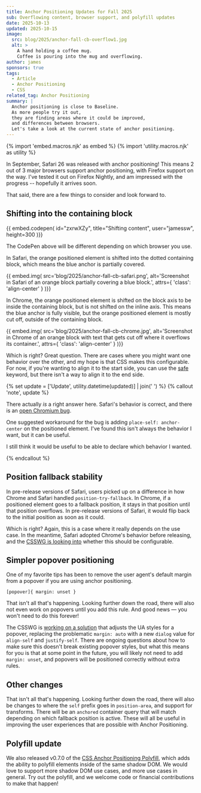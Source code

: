 ```yaml
---
title: Anchor Positioning Updates for Fall 2025
sub: Overflowing content, browser support, and polyfill updates
date: 2025-10-13
updated: 2025-10-15
image:
  src: blog/2025/anchor-fall-cb-overflow1.jpg
  alt: >
    A hand holding a coffee mug.
    Coffee is pouring into the mug and overflowing.
author: james
sponsors: true
tags:
  - Article
  - Anchor Positioning
  - CSS
related_tag: Anchor Positioning
summary: |
  Anchor positioning is close to Baseline.
  As more people try it out,
  they are finding areas where it could be improved,
  and differences between browsers.
  Let's take a look at the current state of anchor positioning.
---
```


{% import 'embed.macros.njk' as embed %}
{% import 'utility.macros.njk' as utility %}

In September, Safari 26 was released with anchor positioning! This means 2 out
of 3 major browsers support anchor positioning, with Firefox support on the way.
I've tested it out on Firefox Nightly, and am impressed with the progress --
hopefully it arrives soon.

That said, there are a few things to consider and look forward to.

## Shifting into the containing block

{{ embed.codepen(
  id="zxrwXZy",
  title="Shifting content",
  user="jamessw",
  height=300
)}}

The CodePen above will be different depending on which browser you use.

In Safari, the orange positioned element is shifted into the dotted containing
block, which means the blue anchor is partially covered.

{{ embed.img(
  src='blog/2025/anchor-fall-cb-safari.png',
  alt='Screenshot in Safari of an orange block partially covering a blue block.',
  attrs={
    'class': 'align-center'
  }
)}}

In Chrome, the orange positioned element is shifted on the block axis to be
inside the containing block, but is not shifted on the inline axis. This means
the blue anchor is fully visible, but the orange positioned element is mostly
cut off, outside of the containing block.

{{ embed.img(
  src='blog/2025/anchor-fall-cb-chrome.jpg',
  alt='Screenshot in Chrome of an orange block with text that gets cut off where it overflows its container.',
  attrs={
    'class': 'align-center'
  }
)}}

Which is right? Great question. There are cases where you might want one
behavior over the other, and my hope is that CSS makes this configurable. For
now, if you're wanting to align it to the start side, you can use the
[safe](https://developer.mozilla.org/en-US/docs/Web/CSS/align-self#safe)
keyword, but there isn't a way to align it to the end side.

{% set update = ['Update', utility.datetime(updated)] | join(' ') %}
{% callout 'note', update %}

There actually *is* a right answer here. Safari's behavior is correct, and there
is an [open Chromium bug](https://issues.chromium.org/issues/438334710).

One suggested workaround for the bug is adding `place-self: anchor-center` on
the positioned element. I've found this isn't always the behavior I want, but
it can be useful.

I still think it would be useful to be able to declare which behavior I wanted.

{% endcallout %}

## Position fallback stability

In pre-release versions of Safari, users picked up on a difference in how Chrome
and Safari handled `position-try-fallback`. In Chrome, if a positioned element
goes to a fallback position, it stays in that position until that position
overflows. In pre-release versions of Safari, it would flip back to the initial
position as soon as it could.

Which is right? Again, this is a case where it really depends on the use case.
In the meantime, Safari adopted Chrome's behavior before releasing, and the
[CSSWG is looking into](https://github.com/w3c/csswg-drafts/issues/12682)
whether this should be configurable.

## Simpler popover positioning

One of my favorite tips has been to remove the user agent's default margin from
a popover if you are using anchor positioning.

`[popover]{ margin: unset }`

That isn't all that's happening. Looking further down the road, there will also
not even work on popovers until you add this rule. And good news — you won't need
to do this forever!

The CSSWG is [working on a
solution](https://github.com/w3c/csswg-drafts/issues/10258) that adjusts the UA
styles for a popover, replacing the problematic `margin: auto` with a new
`dialog` value for `align-self` and `justify-self`. There are ongoing questions
about how to make sure this doesn't break existing popover styles, but what this
means for you is that at some point in the future, you will likely not need to
add `margin: unset`, and popovers will be positioned correctly without extra
rules.

## Other changes

That isn't all that's happening. Looking further down the road, there will also
be changes to where the `self` prefix goes in `position-area`, and support for
transforms. There will be an `anchored` container query that will match
depending on which fallback position is active. These will all be useful in
improving the user experiences that are possible with Anchor Positioning.

## Polyfill update

We also released v0.7.0 of the [CSS Anchor Positioning
Polyfill](https://anchor-positioning.oddbird.net/), which adds the ability to
polyfill elements inside of the same shadow DOM. We would love to support more
shadow DOM use cases, and more use cases in general. Try out the polyfill, and
we welcome code or financial contributions to make that happen!
